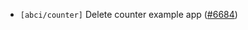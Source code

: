- `[abci/counter]` Delete counter example app
  ([\#6684](https://github.com/tendermint/tendermint/pull/6684))
